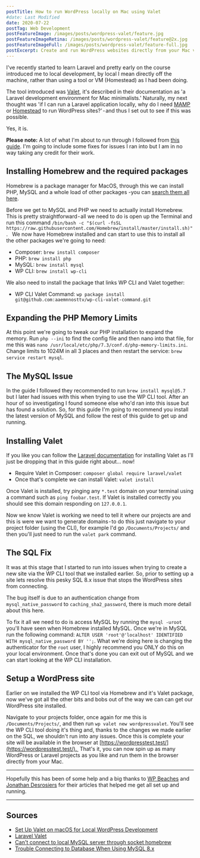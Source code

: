 ```yaml
---
postTitle: How to run WordPress locally on Mac using Valet
#date: Last Modified
date: 2020-07-22
postTag: Web Development
postFeatureImage: /images/posts/wordpress-valet/feature.jpg
postFeatureImageRetina: /images/posts/wordpress-valet/feature@2x.jpg
postFeatureImageFull: /images/posts/wordpress-valet/feature-full.jpg
postExcerpt: Create and run WordPress websites directly from your Mac via the CLI.
---
```


I've recently started to learn Laravel and pretty early on the course introduced me to local development, by local I mean directly off the machine, rather than using a tool or VM (Homestead) as I had been doing.

The tool introduced was [Valet](https://laravel.com/docs/7.x/valet), it's described in their documentation as 'a Laravel development environment for Mac minimalists.' Naturally, my next thought was 'if I can run a Laravel application locally, why do I need [MAMP](https://www.mamp.info/en/mamp/mac/) or [Homestead](https://laravel.com/docs/7.x/homestead) to run WordPress sites?' - and thus I set out to see if this was possible.

Yes, it is.

**Please note:** A lot of what I'm about to run through I followed from [this guide](https://wpbeaches.com/setting-up-valet-on-macos-for-local-wordpress-development/). I'm going to include some fixes for issues I ran into but I am in no way taking any credit for their work.

## Installing Homebrew and the required packages

Homebrew is a package manager for MacOS, through this we can install PHP, MySQL and a whole load of other packages -you can [search them all here](https://formulae.brew.sh/cask/). 

Before we get to MySQL and PHP we need to actually install Homebrew. This is pretty straightforward - all we need to do is open up the Terminal and run this command `/bin/bash -c "$(curl -fsSL https://raw.githubusercontent.com/Homebrew/install/master/install.sh)"`.
 
We now have Homebrew installed and can start to use this to install all the other packages we're going to need:

- Composer: `brew install composer`
- PHP: `brew install php`
- MySQL: `brew install mysql`
- WP CLI: `brew install wp-cli`

We also need to install the package that links WP CLI and Valet together:

- WP CLI Valet Command: `wp package install git@github.com:aaemnnosttv/wp-cli-valet-command.git`

## Expanding the PHP Memory Limits

At this point we're going to tweak our PHP installation to expand the memory. Run `php --ini` to find the config file and then nano into that file, for me this was `nano /usr/local/etc/php/7.3/conf.d/php-memory-limits.ini`. Change limits to 1024M in all 3 places and then restart the service: `brew service restart mysql`.

## The MySQL Issue

In the guide I followed they recommended to run `brew install mysql@5.7` but I later had issues with this when trying to use the WP CLI tool. After an hour of so investigating I found someone else who'd ran into this issue but has found a solution. So, for this guide I'm going to recommend you install the latest version of MySQL and follow the rest of this guide to get up and running.

## Installing Valet

If you like you can follow the [Laravel documentation](https://laravel.com/docs/7.x/valet#installation) for installing Valet as I'll just be dropping that in this guide right about… now!

- Require Valet in Composer: `composer global require laravel/valet`
- Once that's complete we can install Valet: `valet install`

Once Valet is installed, try pinging any `*.test` domain on your terminal using a command such as `ping foobar.test`. If Valet is installed correctly you should see this domain responding on `127.0.0.1`.

Now we know Valet is working we need to tell it where our projects are and this is were we want to generate domains - to do this just navigate to your project folder (using the CLI), for example I'd go `/Documents/Projects/` and then you'll just need to run the `valet park` command.

## The SQL Fix

It was at this stage that I started to run into issues when trying to create a new site via the WP CLI tool that we installed earlier. So, prior to setting up a site lets resolve this pesky SQL 8.x issue that stops the WordPress sites from connecting.

The bug itself is due to an authentication change from `mysql_native_password` to `caching_sha2_password`, there is much more detail about this here.

To fix it all we need to do is access MySQL by running the `mysql -uroot` you'll have seen when Homebrew installed MySQL. Once we're in MySQL run the following command: `ALTER USER 'root'@'localhost' IDENTIFIED WITH mysql_native_password BY '';`. What we're doing here is changing the authenticator for the `root` user, I highly recommend you ONLY do this on your local environment.
Once that's done you can exit out of MySQL and we can start looking at the WP CLI installation.

## Setup a WordPress site

Earlier on we installed the WP CLI tool via Homebrew and it's Valet package, now we've got all the other bits and bobs out of the way we can can get our WordPress site installed.

Navigate to your projects folder, once again for me this is `/Documents/Projects/`, and then run `wp valet new wordpressvalet`. You'll see the WP CLI tool doing it's thing and, thanks to the changes we made earlier on the SQL, we shouldn't run into any issues. Once this is complete your site will be available in the browser at [https://wordpresstest.test/](https://wordpresstest.test/). 
That's it, you can now spin up as many WordPress or Laravel projects as you like and run them in the browser directly from your Mac.

---

Hopefully this has been of some help and a big thanks to [WP Beaches](https://wpbeaches.com/) and [Jonathan Desrosiers](https://jonathandesrosiers.com/) for their articles that helped me get all set up and running.

---

## Sources

- [Set Up Valet on macOS for Local WordPress Development](https://wpbeaches.com/setting-up-valet-on-macos-for-local-wordpress-development/)
- [Laravel Valet](https://laravel.com/docs/7.x/valet#installation)
- [Can't connect to local MySQL server through socket homebrew](https://stackoverflow.com/questions/15016376/cant-connect-to-local-mysql-server-through-socket-homebrew)
- [Trouble Connecting to Database When Using MySQL 8.x](https://jonathandesrosiers.com/2019/02/trouble-connecting-to-database-when-using-mysql-8-x/)